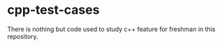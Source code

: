 # cpp-test-cases

There is nothing but code used to study c++ feature for freshman in this repository. 

